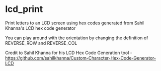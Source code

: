 # lcd_print
Print letters to an LCD screen using hex codes generated from Sahil Khanna's LCD hex code generator


You can play around with the orientation by changing the definition of REVERSE_ROW and REVERSE_COL


Credit to Sahil Khanna for his LCD Hex Code Generation tool - https://github.com/sahilkhanna/Custom-Character-Hex-Code-Generator-LCD